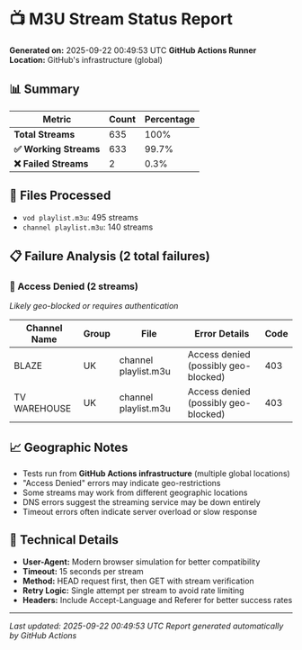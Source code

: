 # 📺 M3U Stream Status Report

**Generated on:** 2025-09-22 00:49:53 UTC
**GitHub Actions Runner Location:** GitHub's infrastructure (global)

## 📊 Summary

| Metric | Count | Percentage |
|--------|-------|------------|
| **Total Streams** | 635 | 100% |
| **✅ Working Streams** | 633 | 99.7% |
| **❌ Failed Streams** | 2 | 0.3% |

## 📁 Files Processed

- `vod playlist.m3u`: 495 streams
- `channel playlist.m3u`: 140 streams

## 📋 Failure Analysis (2 total failures)

### 🚫 Access Denied (2 streams)
*Likely geo-blocked or requires authentication*

| Channel Name | Group | File | Error Details | Code |
|-------------|-------|------|---------------|------|
| BLAZE | UK | channel playlist.m3u | Access denied (possibly geo-blocked) | 403 |
| TV WAREHOUSE | UK | channel playlist.m3u | Access denied (possibly geo-blocked) | 403 |


## 📈 Geographic Notes

- Tests run from **GitHub Actions infrastructure** (multiple global locations)
- "Access Denied" errors may indicate geo-restrictions
- Some streams may work from different geographic locations
- DNS errors suggest the streaming service may be down entirely
- Timeout errors often indicate server overload or slow response

## 📝 Technical Details

- **User-Agent:** Modern browser simulation for better compatibility
- **Timeout:** 15 seconds per stream
- **Method:** HEAD request first, then GET with stream verification
- **Retry Logic:** Single attempt per stream to avoid rate limiting
- **Headers:** Include Accept-Language and Referer for better success rates

---
*Last updated: 2025-09-22 00:49:53 UTC*
*Report generated automatically by GitHub Actions*
